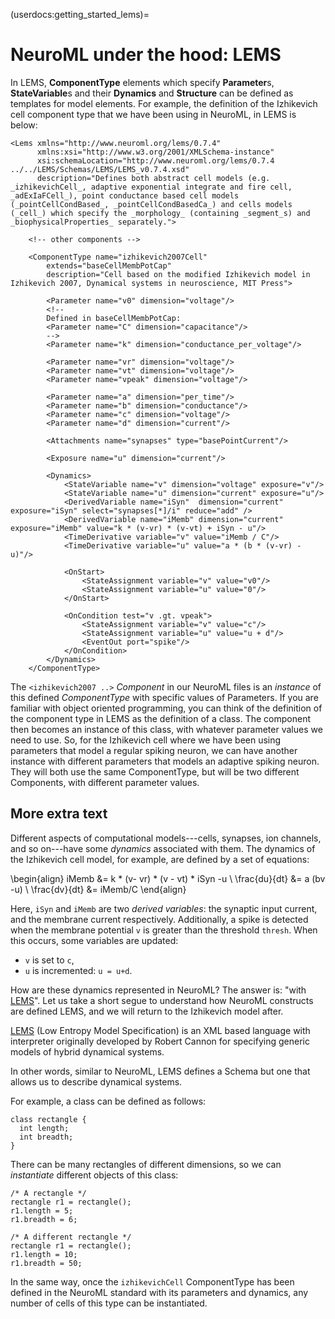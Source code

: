 (userdocs:getting_started_lems)=
# NeuroML under the hood: LEMS

In LEMS, **ComponentType** elements which specify **Parameter**s, **StateVariable**s and their **Dynamics** and **Structure** can be defined as templates for model elements.
For example, the definition of the Izhikevich cell component type that we have been using in NeuroML, in LEMS is below:
```{code-block} xml
<Lems xmlns="http://www.neuroml.org/lems/0.7.4"
      xmlns:xsi="http://www.w3.org/2001/XMLSchema-instance"
      xsi:schemaLocation="http://www.neuroml.org/lems/0.7.4 ../../LEMS/Schemas/LEMS/LEMS_v0.7.4.xsd"
      description="Defines both abstract cell models (e.g. _izhikevichCell_, adaptive exponential integrate and fire cell, _adExIaFCell_), point conductance based cell models (_pointCellCondBased_, _pointCellCondBasedCa_) and cells models (_cell_) which specify the _morphology_ (containing _segment_s) and _biophysicalProperties_ separately.">

    <!-- other components -->

    <ComponentType name="izhikevich2007Cell"
        extends="baseCellMembPotCap"
        description="Cell based on the modified Izhikevich model in Izhikevich 2007, Dynamical systems in neuroscience, MIT Press">

        <Parameter name="v0" dimension="voltage"/>
        <!--
        Defined in baseCellMembPotCap:
        <Parameter name="C" dimension="capacitance"/>
        -->
        <Parameter name="k" dimension="conductance_per_voltage"/>

        <Parameter name="vr" dimension="voltage"/>
        <Parameter name="vt" dimension="voltage"/>
        <Parameter name="vpeak" dimension="voltage"/>

        <Parameter name="a" dimension="per_time"/>
        <Parameter name="b" dimension="conductance"/>
        <Parameter name="c" dimension="voltage"/>
        <Parameter name="d" dimension="current"/>

        <Attachments name="synapses" type="basePointCurrent"/>

        <Exposure name="u" dimension="current"/>

        <Dynamics>
            <StateVariable name="v" dimension="voltage" exposure="v"/>
            <StateVariable name="u" dimension="current" exposure="u"/>
            <DerivedVariable name="iSyn"  dimension="current" exposure="iSyn" select="synapses[*]/i" reduce="add" />
            <DerivedVariable name="iMemb" dimension="current" exposure="iMemb" value="k * (v-vr) * (v-vt) + iSyn - u"/>
            <TimeDerivative variable="v" value="iMemb / C"/>
            <TimeDerivative variable="u" value="a * (b * (v-vr) - u)"/>

            <OnStart>
                <StateAssignment variable="v" value="v0"/>
                <StateAssignment variable="u" value="0"/>
            </OnStart>

            <OnCondition test="v .gt. vpeak">
                <StateAssignment variable="v" value="c"/>
                <StateAssignment variable="u" value="u + d"/>
                <EventOut port="spike"/>
            </OnCondition>
        </Dynamics>
    </ComponentType>

```
The `<izhikevich2007 ..>`  *Component* in our NeuroML files is an *instance* of this defined *ComponentType* with specific values of Parameters.
If you are familiar with object oriented programming, you can think of the definition of the component type in LEMS as the definition of a class.
The component then becomes an instance of this class, with whatever parameter values we need to use.
So, for the Izhikevich cell where we have been using parameters that model a regular spiking neuron, we can have another instance with different parameters that models an adaptive spiking neuron.
They will both use the same ComponentType, but will be two different Components, with different parameter values.


## More extra text
Different aspects of computational models---cells, synapses, ion channels, and so on---have some *dynamics* associated with them.
The dynamics of the Izhikevich cell model, for example, are defined by a set of equations:

\begin{align}
iMemb &= k * (v- vr) * (v - vt) * iSyn -u \\
\frac{du}{dt} &= a (bv -u) \\
\frac{dv}{dt} &= iMemb/C
\end{align}

Here, `iSyn` and `iMemb` are two *derived variables*: the synaptic input current, and the membrane current respectively.
Additionally, a spike is detected when the membrane potential `v` is greater than the threshold `thresh`.
When this occurs, some variables are updated:

- `v` is set to `c`,
- `u` is incremented: `u = u+d`.

How are these dynamics represented in NeuroML?
The answer is: "with [LEMS](http://lems.github.io/LEMS)".
Let us take a short segue to understand how NeuroML constructs are defined LEMS, and we will return to the Izhikevich model after.

[LEMS](http://lems.github.io/LEMS) (Low Entropy Model Specification) is an XML based language with interpreter originally developed by Robert Cannon for specifying generic models of hybrid dynamical systems.

In other words, similar to NeuroML, LEMS defines a Schema but one that allows us to describe dynamical systems.

For example, a class can be defined as follows:
```{code-block} cpp
class rectangle {
  int length;
  int breadth;
}
```

There can be many rectangles of different dimensions, so we can *instantiate* different objects of this class:
```{code-block} cpp
/* A rectangle */
rectangle r1 = rectangle();
r1.length = 5;
r1.breadth = 6;

/* A different rectangle */
rectangle r1 = rectangle();
r1.length = 10;
r1.breadth = 50;
```
In the same way, once the `izhikevichCell` ComponentType has been defined in the NeuroML standard with its parameters and dynamics, any number of cells of this type can be instantiated.
